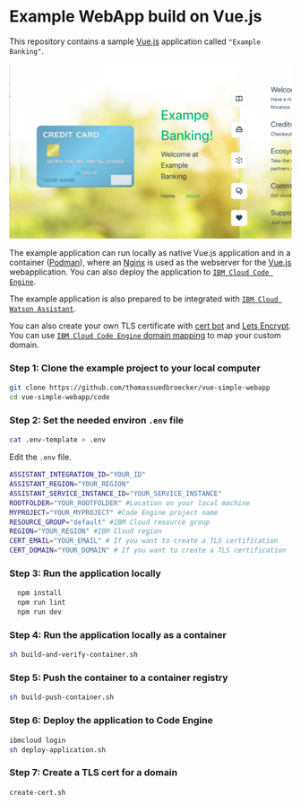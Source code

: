 # Example WebApp build on Vue.js

This repository contains a sample [Vue.js](https://vuejs.org) application called `"Example Banking"`.

![](images/simple-webapp-01.png)

The example application can run locally as native Vue.js application and in a container ([Podman](https://podman.io/)), where an [Nginx](https://www.nginx.com) is used as the webserver for the [Vue.js](https://vuejs.org) webapplication. You can also deploy the application to [`IBM Cloud Code Engine`](https://cloud.ibm.com/docs/codeengine).

The example application is also prepared to be integrated with [`IBM Cloud Watson Assistant`](https://cloud.ibm.com/catalog/services/watson-assistant#about). 

You can also create your own TLS certificate with [cert bot](https://certbot.eff.org/) and [Lets Encrypt](https://letsencrypt.org/). You can use [`IBM Cloud Code Engine` domain mapping](https://cloud.ibm.com/docs/codeengine?topic=codeengine-domain-mappings) to map your custom domain.

### Step 1: Clone the example project to your local computer

```sh
git clone https://github.com/thomassuedbroecker/vue-simple-webapp
cd vue-simple-webapp/code
```

### Step 2:  Set the needed environ `.env` file

```sh
cat .env-template > .env
```

Edit the `.env` file.

```sh
ASSISTANT_INTEGRATION_ID="YOUR_ID" 
ASSISTANT_REGION="YOUR_REGION"
ASSISTANT_SERVICE_INSTANCE_ID="YOUR_SERVICE_INSTANCE"
ROOTFOLDER="YOUR_ROOTFOLDER" #Location on your local machine
MYPROJECT="YOUR_MYPROJECT" #Code Engine project name
RESOURCE_GROUP="default" #IBM Cloud resource group
REGION="YOUR_REGION" #IBM Cloud region
CERT_EMAIL="YOUR_EMAIL" # If you want to create a TLS certification
CERT_DOMAIN="YOUR_DOMAIN" # If you want to create a TLS certification
```

### Step 3: Run the application locally

```sh
  npm install
  npm run lint
  npm run dev
```

### Step 4: Run the application locally as a container

```sh
sh build-and-verify-container.sh
```

### Step 5: Push the container to a container registry

```sh
sh build-push-container.sh
```

### Step 6: Deploy the application to Code Engine

```sh
ibmcloud login
sh deploy-application.sh
```

### Step 7: Create a TLS cert for a domain

```sh
create-cert.sh
```
